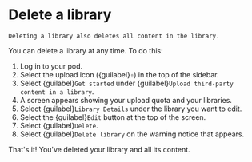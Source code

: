 # Delete a library

```{warning}
Deleting a library also deletes all content in the library.
```

You can delete a library at any time. To do this:

1. Log in to your pod.
2. Select the upload icon ({guilabel}`⇧`) in the top of the sidebar.
3. Select {guilabel}`Get started` under {guilabel}`Upload third-party content in a library`.
4. A screen appears showing your upload quota and your libraries.
5. Select {guilabel}`Library Details` under the library you want to edit.
6. Select the {guilabel}`Edit` button at the top of the screen.
7. Select {guilabel}`Delete`.
8. Select {guilabel}`Delete library` on the warning notice that appears.

That's it! You've deleted your library and all its content.
